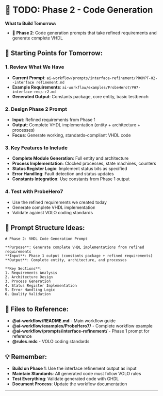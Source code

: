 # 🚀 **TODO: Phase 2 - Code Generation**

**What to Build Tomorrow:**
- 🔄 **Phase 2**: Code generation prompts that take refined requirements and generate complete VHDL

## 🚀 **Starting Points for Tomorrow:**

### **1. Review What We Have**
- **Current Prompt**: `ai-workflow/prompts/interface-refinement/PROMPT-02--interface refinement.md`
- **Example Requirements**: `ai-workflow/examples/ProbeHero7/PH7-interface-reqs-r2.md`
- **Generated Output**: Constants package, core entity, basic testbench

### **2. Design Phase 2 Prompt**
- **Input**: Refined requirements from Phase 1
- **Output**: Complete VHDL implementation (entity + architecture + processes)
- **Focus**: Generate working, standards-compliant VHDL code

### **3. Key Features to Include**
- **Complete Module Generation**: Full entity and architecture
- **Process Implementation**: Clocked processes, state machines, counters
- **Status Register Logic**: Implement status bits as specified
- **Error Handling**: Fault detection and status updates
- **Constants Integration**: Use constants from Phase 1 output

### **4. Test with ProbeHero7**
- Use the refined requirements we created today
- Generate complete VHDL implementation
- Validate against VOLO coding standards

## 🎨 **Prompt Structure Ideas:**

```
# Phase 2: VHDL Code Generation Prompt

**Purpose**: Generate complete VHDL implementations from refined requirements
**Input**: Phase 1 output (constants package + refined requirements)
**Output**: Complete entity, architecture, and processes

**Key Sections**:
1. Requirements Analysis
2. Architecture Design
3. Process Generation
4. Status Register Implementation
5. Error Handling Logic
6. Quality Validation
```

## 🔗 **Files to Reference:**
- **@ai-workflow/README.md** - Main workflow guide
- **@ai-workflow/examples/ProbeHero7/** - Complete workflow example
- **@ai-workflow/prompts/interface-refinement/** - Phase 1 prompt for reference
- **@rules.mdc** - VOLO coding standards

## 💡 **Remember:**
- **Build on Phase 1**: Use the interface refinement output as input
- **Maintain Standards**: All generated code must follow VOLO rules
- **Test Everything**: Validate generated code with GHDL
- **Document Process**: Update the workflow documentation

---

